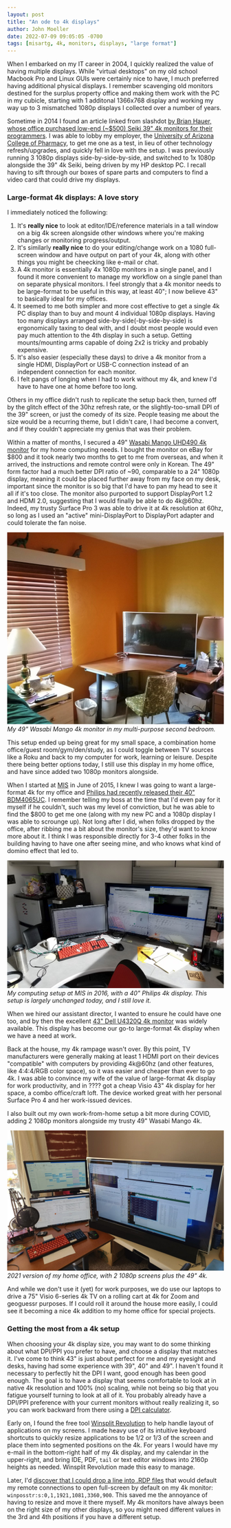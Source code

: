 ```yaml
---
layout: post
title: "An ode to 4k displays"
author: John Moeller
date: 2022-07-09 09:05:05 -0700
tags: [misartg, 4k, monitors, displays, "large format"]
---
```


When I embarked on my IT career in 2004, I quickly realized the value of having multiple displays. While "virtual desktops" on my old school Macbook Pro and Linux GUIs were certainly nice to have, I much preferred having additional physical displays. I remember scavenging old monitors destined for the surplus property office and making them work with the PC in my cubicle, starting with 1 additonal 1366x768 display and working my way up to 3 mismatched 1080p displays I collected over a number of years. 

Sometime in 2014 I found an article linked from slashdot [by Brian Hauer, whose office purchased low-end (~$500) Seiki 39" 4k monitors for their programmers](https://tiamat.tsotech.com/4k-is-for-programmers). I was able to lobby my employer, the [University of Arizona College of Pharmacy](https://www.pharmacy.arizona.edu), to get me one as a test, in lieu of other technology refresh/upgrades, and quickly fell in love with the setup. I was previously running 3 1080p displays side-by-side-by-side, and switched to 1x 1080p alongside the 39" 4k Seiki, being driven by my HP desktop PC. I recall having to sift through our boxes of spare parts and computers to find a video card that could drive my displays.

### Large-format 4k displays: A love story ###

I immediately noticed the following:
1. It's **really nice** to look at editor/IDE/reference materials in a tall window on a big 4k screen alongside other windows where you're making changes or monitoring progress/output.
2. It's similarly **really nice** to do your editing/change work on a 1080 full-screen window and have output on part of your 4k, along with other things you might be cheecking like e-mail or chat. 
3. A 4k monitor is essentially 4x 1080p monitors in a single panel, and I found it more convenient to manage my workflow on a single panel than on separate physical monitors. I feel strongly that a 4k monitor needs to be large-format to be useful in this way, at least 40"; I now believe 43" to basically ideal for my offices.  
4. It seemed to me both simpler and more cost effective to get a single 4k PC display than to buy and mount 4 individual 1080p displays. Having too many displays arranged side-by-side(-by-side-by-side) is ergonomically taxing to deal with, and I doubt most people would even pay much attention to the 4th display in such a setup. Getting mounts/mounting arms capable of doing 2x2 is tricky and probably expensive.
5. It's also easier (especially these days) to drive a 4k monitor from a single HDMI, DisplayPort or USB-C connection instead of an independent connection for each monitor.
6. I felt pangs of longing when I had to work without my 4k, and knew I'd have to have one at home before too long.

Others in my office didn't rush to replicate the setup back then, turned off by the glitch effect of the 30hz refresh rate, or the slightly-too-small DPI of the 39" screen, or just the comedy of its size. People teasing me about the size would be a recurring theme, but I didn't care, I had become a convert, and if they couldn't appreciate my genius that was their problem. 

Within a matter of months, I secured a 49" [Wasabi Mango UHD490 4k monitor](https://www.amazon.com/WASABI-MANGO-UHD490-49-Inch-Monitor/) for my home computing needs. I bought the monitor on eBay for $800 and it took nearly two months to get to me from overseas, and when it arrived, the instructions and remote control were only in Korean. The 49" form factor had a much better DPI ratio of ~90, comparable to a 24" 1080p display, meaning it could be placed further away from my face on my desk, important since the monitor is so big that I'd have to pan my head to see it all if it's too close. The monitor also purported to support DisplayPort 1.2 and HDMI 2.0, suggesting that I would finally be able to do 4k@60hz. Indeed, my trusty Surface Pro 3 was able to drive it at 4k resolution at 60hz, so long as I used an "active" mini-DisplayPort to DisplayPort adapter and could tolerate the fan noise. 

![Image that shows a 49" Wasabi Mango 4k monitor in my home office in 2016.](/assets/images/22-07-4k-displays/misartg-4k-wm-at-home-2016.jpg)
*My 49" Wasabi Mango 4k monitor in my multi-purpose second bedroom.*

This setup ended up being great for my small space, a combination home office/guest room/gym/den/study, as I could toggle between TV sources like a Roku and back to my computer for work, learning or leisure. Despite there being better options today, I still use this display in my home office, and have since added two 1080p monitors alongside.

When I started at [MIS](https://mis.eller.arizona.edu/) in June of 2015, I knew I was going to want a large-format 4k for my office and [Philips had recently released their 40" BDM4065UC](https://www.tomshardware.com/reviews/philips-bdm4065uc-40-inch-ultra-hd-monitor,4302.html). I remember telling my boss at the time that I'd even pay for it myself if he couldn't, such was my level of conviction, but he was able to find the $800 to get me one (along with my new PC and a 1080p display I was able to scrounge up). Not long after I did, when folks dropped by the office, after ribbing me a bit about the monitor's size, they'd want to know more about it. I think I was responsible directly for 3-4 other folks in the building having to have one after seeing mine, and who knows what kind of domino effect that led to. 

![Image that shows a 40" Philips 4k monitor and the rest of my computing setup in MIS in 2016.](/assets/images/22-07-4k-displays/misartg-4k-philips-at-MIS-2016.jpg)
*My computing setup at MIS in 2016, with a 40" Philips 4k display. This setup is largely unchanged today, and I still love it.*

When we hired our assistant director, I wanted to ensure he could have one too, and by then the excellent [43" Dell U4320Q 4k monitor](https://www.dell.com/en-us/shop/dell-ultrasharp-43-4k-usb-c-monitor-u4320q/apd/210-avke/monitors-monitor-accessories) was widely available. This display has become our go-to large-format 4k display when we have a need at work. 

Back at the house, my 4k rampage wasn't over. By this point, TV manufacturers were generally making at least 1 HDMI port on their devices "compatible" with computers by providing 4k@60hz (and other features, like 4:4:4/RGB color space), so it was easier and cheaper than ever to go 4k. I was able to convince my wife of the value of large-format 4k display for work productivity, and in ???? got a cheap Visio 43" 4k display for her space, a combo office/craft loft. The device worked great with her personal Surface Pro 4 and her work-issued devices. 

I also built out my own work-from-home setup a bit more during COVID, adding 2 1080p monitors alongside my trusty 49" Wasabi Mango 4k. 

![Image that shows my home setup in 2021, with a 49" Wasabi Mango 4k monitor plus 2 1080p screens.](/assets/images/22-07-4k-displays/misartg-4k-wm-at-home-2021.jpg)
*2021 version of my home office, with 2 1080p screens plus the 49" 4k.*


And while we don't use it (yet) for work purposes, we do use our laptops to drive a 75" Visio 6-series 4k TV on a rolling cart at 4k for Zoom and geoguessr purposes. If I could roll it around the house more easily, I could see it becoming a nice 4k addition to my home office for special projects. 



### Getting the most from a 4k setup ###
When choosing your 4k display size, you may want to do some thinking about what DPI/PPI you prefer to have, and choose a display that matches it. I've come to think 43" is just about perfect for me and my eyesight and desks, having had some experience with 39", 40" and 49". I haven't found it necessary to perfectly hit the DPI I want, good enough has been good enough. The goal is to have a display that seems comfortable to look at in native 4k resolution and 100% (no) scaling, while not being so big that you fatigue yourself turning to look at all of it. You probably already have a DPI/PPI preference with your current monitors without really realizing it, so you can work backward from there using a [DPI calculator](https://www.sven.de/dpi/). 

Early on, I found the free tool [Winsplit Revolution](https://winsplit-revolution.en.softonic.com/) to help handle layout of applications on my screens. I made heavy use of its intuitive keyboard shortcuts to quickly resize applications to be 1/2 or 1/3 of the screen and place them into segmented positions on the 4k. For years I would have my e-mail in the bottom-right half of my 4k display, and my calendar in the upper-right, and bring IDE, PDF, `tail` or text editor windows into 2160p heights as needed. Winsplit Revolution made this easy to manage. 

Later, I'd [discover that I could drop a line into .RDP files](https://social.technet.microsoft.com/wiki/contents/articles/665.how-to-set-the-monitor-for-a-remote-desktop-session-in-a-multi-monitor-setup.aspx) that would default my remote connections to open full-screen by default on my 4k monitor: `winposstr:s:0,1,1921,1081,3360,900`. This saved me the annoyance of having to resize and move it there myself. My 4k monitors have always been on the right size of my other displays, so you might need different values in the 3rd and 4th positions if you have a different setup.


